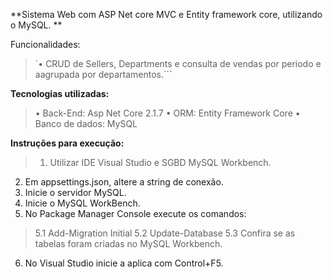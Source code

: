 **Sistema Web com ASP Net core MVC e Entity framework core, utilizando o MySQL.
**

Funcionalidades:

> `• CRUD de Sellers, Departments e consulta de vendas por periodo e aagrupada por departamentos.```

**Tecnologias utilizadas:**

> • Back-End: Asp Net Core 2.1.7
• ORM: Entity Framework Core
• Banco de dados: MySQL


**Instruções para execução:**

> 1. Utilizar IDE Visual Studio e SGBD MySQL Workbench.
2. Em appsettings.json, altere a string de conexão.
3. Inicie o servidor MySQL.
4. Inicie o MySQL WorkBench.
5. No Package Manager Console execute os comandos:
> 5.1 Add-Migration Initial
5.2 Update-Database 
5.3 Confira se as tabelas foram criadas no MySQL Workbench.
6. No Visual Studio inicie a aplica com Control+F5.
